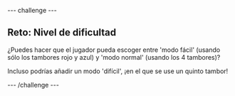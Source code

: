 --- challenge ---
## Reto: Nivel de dificultad 
¿Puedes hacer que el jugador pueda escoger entre 'modo fácil' (usando sólo los tambores rojo y azul) y 'modo normal' (usando los 4 tambores)?

Incluso podrías añadir un modo 'difícil', ¡en el que se use un quinto tambor!




--- /challenge ---
